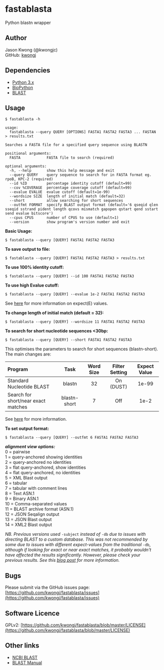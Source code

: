 # fastablasta
Python blastn wrapper

## Author
Jason Kwong (@kwongjc)  
GitHub: [kwongj](https://github.com/kwongj)  

## Dependencies
* [Python 3.x](https://www.python.org/downloads/)
* [BioPython](http://biopython.org/wiki/Main_Page)
* [BLAST](https://blast.ncbi.nlm.nih.gov/Blast.cgi?PAGE_TYPE=BlastDocs&DOC_TYPE=Download)

## Usage
```
$ fastablasta -h

usage: 
  fastablasta --query QUERY [OPTIONS] FASTA1 FASTA2 FASTA3 ... FASTAN > results.txt

Searches a FASTA file for a specified query sequence using BLASTN

positional arguments:
  FASTA            FASTA file to search (required)

optional arguments:
  -h, --help       show this help message and exit
  --query QUERY    query sequence to search for in FASTA format eg. rpoB, KPC-2 (required)
  --id %ID         percentage identity cutoff (default=99)
  --cov %COVERAGE  percentage coverage cutoff (default=99)
  --evalue EVALUE  evalue cutoff (default=1e-99)
  --wordsize SIZE  length of initial match (default=32)
  --short          allow searching for short sequences
  --outfmt FORMAT  specify BLAST output format (default='6 qseqid qlen sseqid sstrand pident length qcovs mismatch gapopen qstart qend sstart send evalue bitscore')
  --cpus CPUS      number of CPUS to use (default=1)
  --version        show program's version number and exit
```


**Basic Usage:**  

`$ fastablasta --query [QUERY] FASTA1 FASTA2 FASTA3`  


**To save output to file:**  

`$ fastablasta --query [QUERY] FASTA1 FASTA2 FASTA3 > results.txt`  


**To use 100% identity cutoff:**  

`$ fastablasta --query [QUERY] --id 100 FASTA1 FASTA2 FASTA3`  


**To use high Evalue cutoff:**  

`$ fastablasta --query [QUERY] --evalue 1e-2 FASTA1 FASTA2 FASTA3`  

See [here](http://blast.ncbi.nlm.nih.gov/Blast.cgi?CMD=Web&PAGE_TYPE=BlastDocs&DOC_TYPE=FAQ#expect) for more information on expect(E) values.  


**To change length of initial match (default = 32):**  

`$ fastablasta --query [QUERY] --wordsize 11 FASTA1 FASTA2 FASTA3`  


**To search for short nucleotide sequences <30bp:**  

`$ fastablasta --query [QUERY] --short FASTA1 FASTA2 FASTA3`  

This optimises the parameters to search for short sequences (blastn-short). The main changes are:  

| Program                             |     Task     | Word Size | Filter Setting | Expect Value |  
|:----------------------------------- |:------------:|:---------:|:--------------:|:------------:|  
| Standard Nucleotide BLAST           |    blastn    |    32     |   On (DUST)    |     1e-99    |  
| Search for short/near exact matches | blastn-short |     7     |      Off       |      1e-2    |  

See [here](http://www.ncbi.nlm.nih.gov/BLAST/Why.shtml) for more information.  


**To set output format:**  

`$ fastablasta --query [QUERY] --outfmt 6 FASTA1 FASTA2 FASTA3`  

***alignment view options:***  
0 = pairwise  
1 = query-anchored showing identities  
2 = query-anchored no identities  
3 = flat query-anchored, show identities  
4 = flat query-anchored, no identities  
5 = XML Blast output  
6 = tabular  
7 = tabular with comment lines  
8 = Text ASN.1  
9 = Binary ASN.1  
10 = Comma-separated values  
11 = BLAST archive format (ASN.1)  
12 = JSON Seqalign output  
13 = JSON Blast output  
14 = XML2 Blast output  


*NB. Previous versions used* `-subject` *instead of* `-db` *due to issues with directing BLAST to a custom database. This was not recommended by some due to issues with different expect-values from the traditional* `-db`, *although if looking for exact or near exact matches, it probably wouldn't have affected the results significantly. However, please check your previous results.
See this [blog post](http://blastedbio.blogspot.com.au/2012/05/blast-ingoring-search-space-size-for-e.html) for more information.*

## Bugs
Please submit via the GitHub issues page: [https://github.com/kwongj/fastablasta/issues](https://github.com/kwongj/fastablasta/issues)  

## Software Licence
GPLv2: [https://github.com/kwongj/fastablasta/blob/master/LICENSE](https://github.com/kwongj/fastablasta/blob/master/LICENSE)

## Other links
* [NCBI BLAST](http://blast.ncbi.nlm.nih.gov/Blast.cgi)
* [BLAST Manual](http://www.ncbi.nlm.nih.gov/books/NBK279690/)
